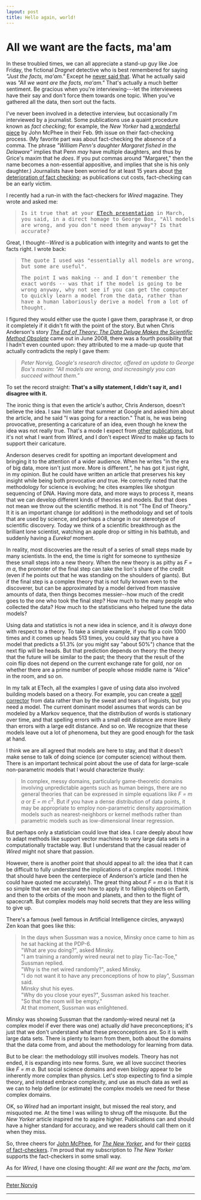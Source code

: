 ```yaml
---
layout: post
title: Hello again, world!
---
```


# All we want are the facts, ma'am

In these troubled times, we can all appreciate a stand-up guy like Joe Friday, the fictional _Dragnet_ detective who is best remembered for saying _"Just the facts, ma'am."_ Except he [never said that](http://www.snopes.com/radiotv/tv/dragnet.asp). What he actually said was _"All we want are the facts, ma'am."_ That's actually a much better sentiment. Be gracious when you're interviewing---let the interviewees have their say and don't force them towards one topic. When you've gathered all the data, then sort out the facts.

I've never been involved in a detective interview, but occasionally I'm interviewed by a journalist. Some publications use a quaint procedure known as _fact checking_; for example, the _New Yorker_ had [a wonderful piece](http://www.newyorker.com/reporting/2009/02/09/090209fa_fact_mcphee) by John McPhee in their Feb. 9th issue on their fact-checking process. (My favorite part was about fact-checking the absence of a comma. The phrase _"William Penn's daughter Margaret fished in the Delaware"_ implies that Penn _may_ have multiple daughters, and thus by Grice's maxim that he _does_. If you put commas around "Margaret," then the name becomes a non-essential appositive, and implies that she is his only daughter.) Journalists have been worried for at least 15 years about [the deterioration of fact checking](http://www.encyclopedia.com/doc/1G1-15359180.html); as publications cut costs, fact-checking can be an early victim.

I recently had a run-in with the fact-checkers for _Wired_ magazine. They wrote and asked me:

> <tt>Is it true that at your [ETech presentation](http://en.oreilly.com/et2008/public/schedule/speaker/2513) in March, you said, in a direct homage to George Box, "All models are wrong, and you don't need them anyway"? Is that accurate?</tt>

Great, I thought--_Wired_ is a publication with integrity and wants to get the facts right. I wrote back:

> <tt>The quote I used was "essentially all models are wrong, but some are useful".</tt>
> 
> <tt>The point I was making -- and I don't remember the exact words -- was that if the model is going to be wrong anyway, why not see if you can get the computer to quickly learn a model from the data, rather than have a human laboriously derive a model from a lot of thought.</tt>

I figured they would either use the quote I gave them, paraphrase it, or drop it completely if it didn't fit with the point of the story. But when Chris Anderson's story [_The End of Theory: The Data Deluge Makes the Scientific Method Obsolete_](http://www.wired.com/science/discoveries/magazine/16-07/pb_theory) came out in June 2008, there was a fourth possibility that I hadn't even counted upon: they attributed to me a made-up quote that actually contradicts the reply I gave them:

> _Peter Norvig, Google's research director, offered an update to George Box's maxim: "All models are wrong, and increasingly you can succeed without them."_

To set the record straight: **That's a silly statement, I didn't say it, and I disagree with it.**

The ironic thing is that even the article's author, Chris Anderson, doesn't believe the idea. I saw him later that summer at Google and asked him about the article, and he said "I was going for a reaction." That is, he was being provocative, presenting a caricature of an idea, even though he knew the idea was not really true. That's a mode I expect from [other](http://weeklyworldnews.com/) [publications](http://www.dccomics.com/mad/), but it's not what I want from _Wired_, and I don't expect _Wired_ to make up facts to support their caricature.

Anderson deserves credit for spotting an important development and bringing it to the attention of a wider audience. When he writes "in the era of big data, more isn't just more. More is different.", he has got it just right, in my opinion. But he could have written an article that preserves his key insight while being both provocative _and_ true. He correctly noted that the methodology for science is evolving; he cites examples like shotgun sequencing of DNA. Having more data, and more ways to process it, means that we can develop different kinds of theories and models. But that does not mean we throw out the scientific method. It is not "The End of Theory." It it is an important change (or addition) in the methodology and set of tools that are used by science, and perhaps a change in our stereotype of scientific discovery. Today we think of a scientific breakthrough as the brilliant lone scientist, watching an apple drop or sitting in his bathtub, and suddenly having a _Eureka!_ moment.

In reality, most discoveries are the result of a series of small steps made by many scientists. In the end, the time is right for someone to synthesize these small steps into a new theory. When the new theory is as pithy as _F = m a_, the promoter of the final step can take the lion's share of the credit (even if he points out that he was standing on the shoulders of giants). But if the final step is a complex theory that is not fully known even to the discoverer, but can be approximated by a model derived from massive amounts of data, then things becomes messier--how much of the credit goes to the one who took the final step? How much to the many people who collected the data? How much to the statisticians who helped tune the data models?

Using data and statistics is not a new idea in science, and it is _always_ done with respect to a theory. To take a simple example, if you flip a coin 1000 times and it comes up heads 513 times, you could say that you have a model that predicts a 51.3% (or you might say "about 50%") chance that the next flip will be heads. But that prediction depends on theory: the theory that the future will be similar to the past; the theory that the result of the coin flip does not depend on the current exchange rate for gold, nor on whether there are a prime number of people whose middle name is "Alice" in the room, and so on.

In my talk at ETech, all the examples I gave of using data also involved building models based on a theory. For example, you can create a [spell corrector](spell-correct.html) from data rather than by the sweat and tears of linguists, but you need a model. The current dominant model assumes that words can be modeled by a Markov sequence, that the distribution of words is stationary over time, and that spelling errors with a small edit distance are more likely than errors with a large edit distance. And so on. We recognize that these models leave out a lot of phenomena, but they are good enough for the task at hand.

I think we are all agreed that models are here to stay, and that it doesn't make sense to talk of doing science (or computer science) without them. There is an important technical point about the use of data for large-scale non-parametric models that I would characterize thusly:

> In complex, messy domains, particularly game-theoretic domains involving unpredictable agents such as human beings, there are no general theories that can be expressed in simple equations like _F = m a_ or _E = m c_<sup>2</sup>. But if you have a dense distribution of data points, it may be appropriate to employ non-parametric density approximation models such as nearest-neighbors or kernel methods rather than parametric models such as low-dimensional linear regression.

But perhaps only a statistician could love that idea. I care deeply about how to adapt methods like support vector machines to very large data sets in a computationally tractable way. But I understand that the casual reader of _Wired_ might not share that passion.

However, there is another point that should appeal to all: the idea that it can be difficult to fully understand the implications of a complex model. I think that should have been the centerpiece of Anderson's article (and then he could have quoted me accurately). The great thing about _F = m a_ is that it is so simple that we can easily see how to apply it to falling objects on Earth, and then to the orbits of the moon and planets, and then to the flight of spacecraft. But complex models may hold secrets that they are less willing to give up.

There's a famous (well famous in Artificial Intelligence circles, anyways) Zen koan that goes like this:

> In the days when Sussman was a novice, Minsky once came to him as he sat hacking at the PDP-6.  
> "What are you doing?", asked Minsky.  
> "I am training a randomly wired neural net to play Tic-Tac-Toe," Sussman replied.  
> "Why is the net wired randomly?", asked Minsky.  
> "I do not want it to have any preconceptions of how to play", Sussman said.  
> Minsky shut his eyes.  
> "Why do you close your eyes?", Sussman asked his teacher.  
> "So that the room will be empty."  
> At that moment, Sussman was enlightened.

Minsky was showing Sussman that the randomly-wired neural net (a complex model if ever there was one) actually _did_ have preconceptions; it's just that we don't understand what these preconceptions are. So it is with large data sets. There is plenty to learn from them, both about the domains that the data come from, and about the methodology for learning from data.

But to be clear: the methodology still involves models. Theory has not ended, it is expanding into new forms. Sure, we all love succinct theories like _F = m a_. But social science domains and even biology appear to be inherently more complex than physics. Let's stop expecting to find a simple theory, and instead embrace complexity, and use as much data as well as we can to help define (or estimate) the complex models we need for these complex domains.

OK, so _Wired_ had an important insight, but missed the real story, and misquoted me. At the time I was willing to shrug off the misquote. But the _New Yorker_ article inspired me to aspire higher. Publications can and should have a higher standard for accuracy, and we readers should call them on it when they miss.

So, three cheers for [John McPhee](http://www.johnmcphee.com/), for [_The New Yorker_](http://newyorker.com), and for their [corps of fact-checkers](http://www.newyorker.com/reporting/2009/02/09/090209fa_fact_mcphee). I'm proud that my subscription to _The New Yorker_ supports the fact-checkers in some small way.

As for _Wired_, I have one closing thought: _All we want are the facts, ma'am._

* * *

[Peter Norvig](/)

* * *
